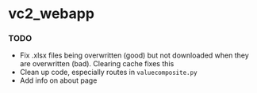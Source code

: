 # vc2_webapp

### TODO
* Fix .xlsx files being overwritten (good) but not downloaded when they are overwritten (bad). Clearing cache fixes this
* Clean up code, especially routes in ```valuecomposite.py```
* Add info on about page